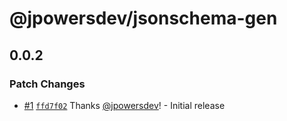 # @jpowersdev/jsonschema-gen

## 0.0.2

### Patch Changes

- [#1](https://github.com/jpowersdev/jsonschema-gen/pull/1) [`ffd7f02`](https://github.com/jpowersdev/jsonschema-gen/commit/ffd7f0233d67a3b6505d40f755a81355d32b8e66) Thanks [@jpowersdev](https://github.com/jpowersdev)! - Initial release
